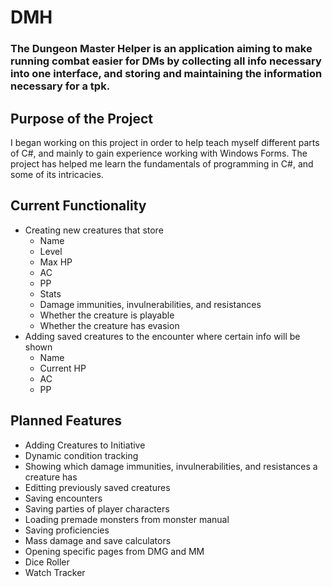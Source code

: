 # DMH

### The Dungeon Master Helper is an application aiming to make running combat easier for DMs by collecting all info necessary into one interface, and storing and maintaining the information necessary for a tpk.

## Purpose of the Project
I began working on this project in order to help teach myself different parts of C#, and mainly to gain experience working with Windows Forms. The project has helped me learn the fundamentals of programming in C#, and some of its intricacies.

## Current Functionality
- Creating new creatures that store
  - Name
  - Level
  - Max HP
  - AC
  - PP
  - Stats
  - Damage immunities, invulnerabilities, and resistances
  - Whether the creature is playable
  - Whether the creature has evasion
- Adding saved creatures to the encounter where certain info will be shown
  - Name
  - Current HP
  - AC
  - PP

## Planned Features
- Adding Creatures to Initiative
- Dynamic condition tracking
- Showing which damage immunities, invulnerabilities, and resistances a creature has
- Editting previously saved creatures
- Saving encounters
- Saving parties of player characters
- Loading premade monsters from monster manual
- Saving proficiencies
- Mass damage and save calculators
- Opening specific pages from DMG and MM
- Dice Roller
- Watch Tracker
